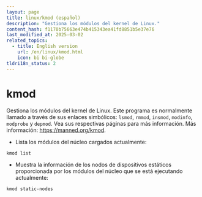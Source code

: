 ```yaml
---
layout: page
title: linux/kmod (español)
description: "Gestiona los módulos del kernel de Linux."
content_hash: f1170b75663e474b415343ea41fd8851b5e37e76
last_modified_at: 2025-03-02
related_topics:
  - title: English version
    url: /en/linux/kmod.html
    icon: bi bi-globe
tldri18n_status: 2
---
```

# kmod

Gestiona los módulos del kernel de Linux.
Este programa es normalmente llamado a través de sus enlaces simbólicos: `lsmod`, `rmmod`, `insmod`, `modinfo`, `modprobe` y `depmod`.
Vea sus respectivas páginas para más información.
Más información: <https://manned.org/kmod>.

- Lista los módulos del núcleo cargados actualmente:

`kmod list`

- Muestra la información de los nodos de dispositivos estáticos proporcionada por los módulos del núcleo que se está ejecutando actualmente:

`kmod static-nodes`
